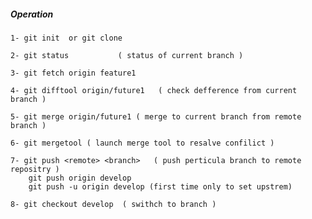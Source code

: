 ##### Operation

	1- git init  or git clone

	2- git status 			( status of current branch )

	3- git fetch origin feature1

	4- git difftool origin/future1   ( check defference from current branch )

	5- git merge origin/future1 ( merge to current branch from remote branch )

	6- git mergetool ( launch merge tool to resalve confilict )

	7- git push <remote> <branch>	( push perticula branch to remote repositry )
		git push origin develop 
		git push -u origin develop (first time only to set upstrem)
	 
	8- git checkout develop  ( swithch to branch )

